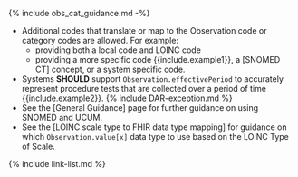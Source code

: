 
<!-- 
include parameters:
category (optional)
example1 (optional) 
example2 (optional)
example usage:
{% raw %} 
{% include observation_guidance_1.md category="laboratory" example1=" such as 'chemistry'" example2=" (for example, a 24-Hour Urine Collection test)" %}
{% endraw %} -->

{% include obs_cat_guidance.md -%}
* Additional codes that translate or map to the Observation code or category codes are allowed.  For example:
   -  providing both a local code and LOINC code
   -  providing a more specific code {{include.example1}}, a [SNOMED CT] concept, or a system specific code.
* Systems **SHOULD** support `Observation.effectivePeriod` to accurately represent procedure tests that are collected over a period of time {{include.example2}}.
{% include DAR-exception.md %}
* See the [General Guidance] page for further guidance on using SNOMED and UCUM.
* See the [LOINC scale type to FHIR data type mapping] for guidance on which `Observation.value[x]` data type to use based on the LOINC Type of Scale.

{% include link-list.md %}
